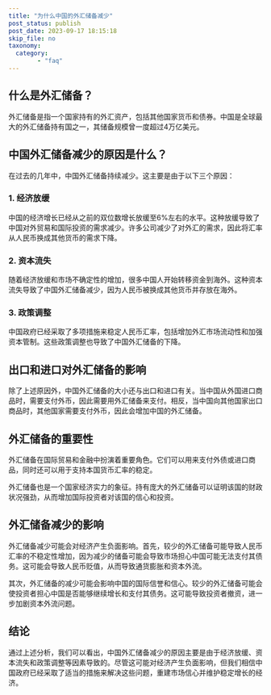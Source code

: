 ```yaml
---
title: "为什么中国的外汇储备减少"
post_status: publish
post_date: 2023-09-17 18:15:18
skip_file: no
taxonomy:
  category:
        - "faq"
---
```


## 什么是外汇储备？

外汇储备是指一个国家持有的外汇资产，包括其他国家货币和债券。中国是全球最大的外汇储备持有国之一，其储备规模曾一度超过4万亿美元。

## 中国外汇储备减少的原因是什么？

在过去的几年中，中国外汇储备持续减少。这主要是由于以下三个原因：

### 1. 经济放缓

中国的经济增长已经从之前的双位数增长放缓至6%左右的水平。这种放缓导致了中国对外贸易和国际投资的需求减少。许多公司减少了对外汇的需求，因此将汇率从人民币换成其他货币的需求下降。

### 2. 资本流失

随着经济放缓和市场不确定性的增加，很多中国人开始转移资金到海外。这种资本流失导致了中国外汇储备减少，因为人民币被换成其他货币并存放在海外。

### 3. 政策调整

中国政府已经采取了多项措施来稳定人民币汇率，包括增加外汇市场流动性和加强资本管制。这些政策调整也导致了中国外汇储备的下降。

## 出口和进口对外汇储备的影响

除了上述原因外，中国外汇储备的大小还与出口和进口有关。当中国从外国进口商品时，需要支付外币，因此需要用外汇储备来支付。相反，当中国向其他国家出口商品时，其他国家需要支付外币，因此会增加中国的外汇储备。

## 外汇储备的重要性

外汇储备在国际贸易和金融中扮演着重要角色。它们可以用来支付外债或进口商品，同时还可以用于支持本国货币汇率的稳定。

外汇储备也是一个国家经济实力的象征。持有庞大的外汇储备可以证明该国的财政状况强劲，从而增加国际投资者对该国的信心和投资。

## 外汇储备减少的影响

外汇储备减少可能会对经济产生负面影响。首先，较少的外汇储备可能导致人民币汇率的不稳定性增加，因为减少的储备可能会导致市场担心中国可能无法支付其债务。这可能会导致人民币贬值，从而导致通货膨胀和资本外流。

其次，外汇储备的减少可能会影响中国的国际信誉和信心。较少的外汇储备可能会使投资者担心中国是否能够继续增长和支付其债务。这可能导致投资者撤资，进一步加剧资本外流问题。

## 结论

通过上述分析，我们可以看出，中国外汇储备减少的原因主要是由于经济放缓、资本流失和政策调整等因素导致的。尽管这可能对经济产生负面影响，但我们相信中国政府已经采取了适当的措施来解决这些问题，重建市场信心并维护稳定增长的经济。
